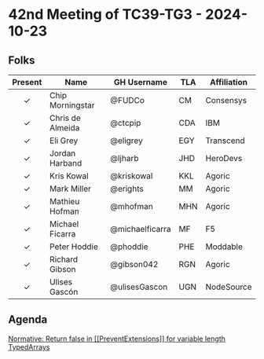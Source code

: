 # 42nd Meeting of TC39-TG3 - 2024-10-23

## Folks

| Present | Name                   | GH Username     | TLA  | Affiliation |
| :-----: | ---------------------- | --------------- | ---- | ----------- |
|    ✓    | Chip Morningstar       | @FUDCo          | CM   | Consensys   |
|    ✓    | Chris de Almeida       | @ctcpip         | CDA  | IBM         |
|    ✓    | Eli Grey               | @eligrey        | EGY  | Transcend   |
|    ✓    | Jordan Harband         | @ljharb         | JHD  | HeroDevs    |
|    ✓    | Kris Kowal             | @kriskowal      | KKL  | Agoric      |
|    ✓    | Mark Miller            | @erights        | MM   | Agoric      |
|    ✓    | Mathieu Hofman         | @mhofman        | MHN  | Agoric      |
|    ✓    | Michael Ficarra        | @michaelficarra | MF   | F5          |
|    ✓    | Peter Hoddie           | @phoddie        | PHE  | Moddable    |
|    ✓    | Richard Gibson         | @gibson042      | RGN  | Agoric      |
|    ✓    | Ulises Gascón          | @ulisesGascon   | UGN  | NodeSource  |

## Agenda

[Normative: Return false in [[PreventExtensions]] for variable length TypedArrays](https://github.com/tc39/ecma262/pull/3453)
